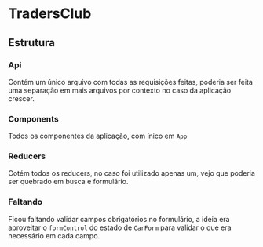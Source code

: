 # TradersClub


## Estrutura

### Api
Contém um único arquivo com todas as requisições feitas, poderia ser feita uma separação em mais arquivos por contexto no caso da aplicação crescer.

### Components
Todos os componentes da aplicação, com ínico em `App`

### Reducers
Cotém todos os reducers, no caso foi utilizado apenas um, vejo que poderia ser quebrado em busca e formulário.

### Faltando
Ficou faltando validar campos obrigatórios no formulário, a ideia era aproveitar o `formControl` do estado de `CarForm` para validar o que era necessário em cada campo.